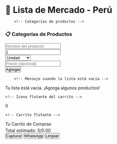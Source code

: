<html lang="es">
<head>
    <meta charset="UTF-8">
    <meta name="viewport" content="width=device-width, initial-scale=2.5">
    <title>Lista de Mercado - Perú</title>
    <link rel="stylesheet" href="https://cdnjs.cloudflare.com/ajax/libs/font-awesome/6.4.0/css/all.min.css">
    <style>
        * {
            margin: 0;
            padding: 0;
            box-sizing: border-box;
        }

 body {
            font-family: 'Segoe UI', Tahoma, Geneva, Verdana, sans-serif;
            background: linear-gradient(135deg, #667eea 0%, #764ba2 100%);
            min-height: 100vh;
            padding: 10px;
            color: #333;
        }

 .container {
            max-width: 800px;
            margin: 0 auto;
            background: rgba(255, 255, 255, 0.95);
            backdrop-filter: blur(10px);
            border-radius: 20px;
            padding: 20px;
            box-shadow: 0 10px 20px rgba(0, 0, 0, 0.1);
            animation: slideIn 0.6s ease-out;
            position: relative;
            padding-bottom: 80px;
        }

 @keyframes slideIn {
            from { transform: translateY(30px); opacity: 0; }
            to { transform: translateY(0); opacity: 1; }
        }

 h1 {
            text-align: center;
            color: #667eea;
            margin-bottom: 20px;
            font-size: 1.8rem;
            background: linear-gradient(45deg, #667eea, #764ba2);
            -webkit-background-clip: text;
            -webkit-text-fill-color: transparent;
            background-clip: text;
            text-shadow: 0 2px 4px rgba(0,0,0,0.1);
        }

 .input-section {
            display: flex;
            flex-direction: column;
            gap: 10px;
            margin-bottom: 20px;
        }

 .input-group {
            width: 100%;
        }

  input, select {
            width: 100%;
            padding: 14px;
            border: 2px solid #e0e0e0;
            border-radius: 12px;
            font-size: 16px;
            transition: all 0.3s ease;
            background: white;
        }

  input:focus, select:focus {
            outline: none;
            border-color: #667eea;
            box-shadow: 0 0 0 3px rgba(102, 126, 234, 0.1);
        }

 .btn {
            background: linear-gradient(45deg, #667eea, #764ba2);
            color: white;
            border: none;
            padding: 14px 20px;
            border-radius: 12px;
            cursor: pointer;
            font-size: 16px;
            font-weight: 600;
            transition: all 0.3s ease;
            text-transform: uppercase;
            letter-spacing: 1px;
            width: 100%;
            margin-top: 5px;
        }

 .btn:hover {
            transform: translateY(-2px);
            box-shadow: 0 5px 15px rgba(102, 126, 234, 0.3);
        }

.btn:active {
            transform: translateY(0);
        }

 .btn-whatsapp {
            background: linear-gradient(45deg, #25d366, #128c7e);
        }

 .btn-whatsapp:hover {
            box-shadow: 0 5px 15px rgba(37, 211, 102, 0.3);
        }

 .btn-capture {
            background: linear-gradient(45deg, #ff6b6b, #ee5a52);
        }

 .btn-capture:hover {
            box-shadow: 0 5px 15px rgba(255, 107, 107, 0.3);
        }

 .btn-back {
            background: linear-gradient(45deg, #6c757d, #5a6268);
            margin-bottom: 15px;
        }

 .lista-item {
            display: flex;
            justify-content: space-between;
            align-items: center;
            padding: 12px;
            margin: 8px 0;
            background: linear-gradient(135deg, #f8f9ff, #e8f2ff);
            border-radius: 12px;
            border-left: 4px solid #667eea;
            transition: all 0.3s ease;
            animation: itemSlideIn 0.4s ease-out;
        }

  @keyframes itemSlideIn {
            from { transform: translateX(-20px); opacity: 0; }
            to { transform: translateX(0); opacity: 1; }
        }

 .lista-item:hover {
            transform: translateY(-2px);
            box-shadow: 0 3px 10px rgba(102, 126, 234, 0.2);
        }

 .item-info {
            flex: 1;
        }

  .item-nombre {
            font-weight: 600;
            color: #333;
            font-size: 1rem;
        }

 .item-detalles {
            color: #666;
            font-size: 0.85rem;
            margin-top: 3px;
        }

.item-precio {
            font-weight: bold;
            color: #667eea;
            font-size: 1.1rem;
            margin-right: 10px;
        }

 .btn-eliminar {
            background: linear-gradient(45deg, #ff4757, #ff3838);
            color: white;
            border: none;
            padding: 8px 12px;
            border-radius: 8px;
            cursor: pointer;
            font-size: 12px;
            transition: all 0.3s ease;
        }

 .btn-eliminar:hover {
            transform: scale(1.05);
            box-shadow: 0 3px 8px rgba(255, 71, 87, 0.3);
        }

  .total {
            text-align: center;
            font-size: 1.3rem;
            font-weight: bold;
            color: #667eea;
            padding: 15px;
            background: linear-gradient(135deg, #f8f9ff, #e8f2ff);
            border-radius: 12px;
            border: 2px solid #667eea;
            margin: 15px 0;
        }

 .empty-state {
            text-align: center;
            padding: 30px;
            color: #999;
            font-size: 1rem;
        }

 .empty-state::before {
            content: "🛒";
            font-size: 2.5rem;
            display: block;
            margin-bottom: 10px;
        }

 .categorias-container {
            margin-bottom: 25px;
            position: relative;
            z-index: 10;
        }

 .categorias-container h3 {
            color: #667eea;
            margin-bottom: 15px;
            font-size: 1.2rem;
            text-align: center;
        }

  .categorias-grid {
            display: grid;
            grid-template-columns: repeat(auto-fit, minmax(140px, 1fr));
            gap: 12px;
            margin-bottom: 15px;
        }

 .categoria-item {
            position: relative;
            background: linear-gradient(135deg, #f8f9ff, #e8f2ff);
            border: 2px solid #667eea;
            border-radius: 12px;
            padding: 12px;
            cursor: pointer;
            transition: all 0.3s ease;
            text-align: center;
            font-weight: 600;
            color: #667eea;
            font-size: 0.95rem;
        }

 .categoria-item:hover {
            transform: translateY(-3px);
            box-shadow: 0 5px 15px rgba(102, 126, 234, 0.3);
            background: linear-gradient(135deg, #667eea, #764ba2);
            color: white;
        }

 .categoria-item::before {
            content: attr(data-emoji);
            font-size: 1.3rem;
            display: block;
            margin-bottom: 5px;
        }

 .categoria-item.active {
            background: linear-gradient(135deg, #667eea, #764ba2);
            color: white;
        }

 .subcategorias-grid {
            display: grid;
            grid-template-columns: repeat(auto-fit, minmax(140px, 1fr));
            gap: 12px;
            margin: 15px 0;
            display: none;
        }

 .subcategoria-item {
            background: linear-gradient(135deg, #fff9c4, #ffecb3);
            border: 2px solid #ffd54f;
            border-radius: 12px;
            padding: 12px;
            cursor: pointer;
            transition: all 0.3s ease;
            text-align: center;
            font-weight: 600;
            color: #333;
            font-size: 0.95rem;
        }

 .subcategoria-item:hover {
            transform: translateY(-2px);
            box-shadow: 0 3px 10px rgba(255, 213, 79, 0.3);
            background: linear-gradient(135deg, #ffecb3, #ffe082);
        }

 .subcategoria-item::before {
            content: attr(data-emoji);
            font-size: 1.3rem;
            display: block;
            margin-bottom: 5px;
        }

  .subcategoria-item.active {
            background: linear-gradient(135deg, #ffd54f, #ffb300);
            color: #333;
            border-color: #ffa000;
        }

 .productos-grid {
            display: grid;
            grid-template-columns: repeat(auto-fit, minmax(140px, 1fr));
            gap: 12px;
            margin: 15px 0;
            display: none;
        }

 .producto-item {
            background: linear-gradient(135deg, #e8f5e9, #c8e6c9);
            border: 2px solid #81c784;
            border-radius: 12px;
            padding: 12px;
            transition: all 0.3s ease;
            position: relative;
            overflow: hidden;
            cursor: pointer;
        }

 .producto-item:hover {
            transform: translateY(-2px);
            box-shadow: 0 3px 10px rgba(76, 175, 80, 0.3);
            border-color: #4caf50;
            background: linear-gradient(135deg, #c8e6c9, #a5d6a7);
        }

 .producto-nombre {
            font-weight: 600;
            color: #333;
            margin-bottom: 5px;
            font-size: 0.95rem;
        }

 .producto-precio {
            font-weight: bold;
            color: #25d366;
            font-size: 1rem;
        }

 .producto-unidad {
            color: #666;
            font-size: 0.85rem;
        }

 .btn-agregar {
            position: absolute;
            bottom: 0;
            left: 0;
            right: 0;
            background: linear-gradient(45deg, #667eea, #764ba2);
            color: white;
            text-align: center;
            padding: 8px;
            font-size: 13px;
            border-radius: 0 0 10px 10px;
            transform: translateY(100%);
            transition: all 0.3s ease;
            opacity: 0;
            cursor: pointer;
        }

 .producto-item:hover .btn-agregar {
            transform: translateY(0);
            opacity: 1;
        }

 .producto-section-title {
            text-align: center;
            margin: 15px 0 8px;
            color: #667eea;
            font-weight: 600;
            display: flex;
            align-items: center;
            justify-content: center;
            gap: 8px;
            font-size: 1.1rem;
        }

  .producto-section-title::before, 
        .producto-section-title::after {
            content: "";
            flex: 1;
            height: 2px;
            background: linear-gradient(to right, transparent, #667eea, transparent);
        }
        
        /* Notificaciones */
  .notification {
            position: fixed;
            top: 15px;
            right: 15px;
            left: 15px;
            background: #4CAF50;
            color: white;
            padding: 12px 15px;
            border-radius: 8px;
            box-shadow: 0 3px 10px rgba(0,0,0,0.2);
            z-index: 2000;
            animation: slideInRight 0.5s ease-out;
            text-align: center;
        }

  @keyframes slideInRight {
            from { transform: translateX(100%); opacity: 0; }
            to { transform: translateX(0); opacity: 1; }
        }

        /* ÍCONO FLOTANTE DEL CARRITO */
  .cart-icon {
            position: fixed;
            bottom: 20px;
            right: 20px;
            width: 60px;
            height: 60px;
            background: linear-gradient(45deg, #667eea, #764ba2);
            border-radius: 50%;
            display: flex;
            align-items: center;
            justify-content: center;
            box-shadow: 0 5px 15px rgba(0, 0, 0, 0.3);
            z-index: 1000;
            cursor: pointer;
            transition: all 0.3s ease;
        }

 .cart-icon:hover {
            transform: scale(1.05);
            box-shadow: 0 8px 20px rgba(0, 0, 0, 0.4);
        }

 .cart-icon i {
            font-size: 24px;
            color: white;
        }

 .cart-count {
            position: absolute;
            top: -5px;
            right: -5px;
            background: #ff6b6b;
            color: white;
            border-radius: 50%;
            width: 24px;
            height: 24px;
            display: flex;
            align-items: center;
            justify-content: center;
            font-weight: bold;
            font-size: 13px;
            box-shadow: 0 2px 6px rgba(0, 0, 0, 0.2);
        }

        /* CARRO FLOTANTE */
 .floating-cart {
            position: fixed;
            top: 0;
            left: 0;
            right: 0;
            bottom: 0;
            background: white;
            z-index: 2000;
            overflow: hidden;
            transition: all 0.4s ease;
            transform: translateY(100%);
            opacity: 0;
            visibility: hidden;
            display: flex;
            flex-direction: column;
            border-radius: 20px 20px 0 0;
        }

 .floating-cart.open {
            transform: translateY(0);
            opacity: 1;
            visibility: visible;
        }

 .cart-header {
            background: linear-gradient(45deg, #667eea, #764ba2);
            color: white;
            padding: 15px;
            display: flex;
            justify-content: space-between;
            align-items: center;
        }

 .cart-title {
            font-size: 1.2rem;
            font-weight: 600;
        }

 .close-cart {
            background: none;
            border: none;
            color: white;
            font-size: 1.3rem;
            cursor: pointer;
            transition: all 0.3s;
            padding: 5px 10px;
        }

 .close-cart:hover {
            transform: rotate(90deg);
        }

  .cart-content {
            flex: 1;
            overflow-y: auto;
            padding: 15px;
            background: #f9f9ff;
        }

 .cart-item {
            display: flex;
            justify-content: space-between;
            padding: 12px 0;
            border-bottom: 1px solid #eee;
        }

 .cart-item:last-child {
            border-bottom: none;
        }

 .cart-item-name {
            font-weight: 500;
            flex: 2;
            font-size: 0.95rem;
        }

 .cart-item-details {
            color: #666;
            font-size: 0.85rem;
            flex: 1;
            text-align: right;
        }

 .cart-total {
            background: linear-gradient(135deg, #f8f9ff, #e8f2ff);
            padding: 15px;
            text-align: center;
            font-weight: bold;
            font-size: 1.2rem;
            color: #667eea;
            border-top: 2px solid #667eea;
        }

 .cart-actions {
            display: flex;
            flex-wrap: wrap;
            gap: 10px;
            padding: 15px;
            background: #f5f7ff;
        }

  .cart-actions .btn {
            flex: 1;
            min-width: 120px;
            padding: 14px;
            font-size: 14px;
        }

 .cart-actions .btn i {
            margin-right: 5px;
        }
        
        /* Mejoras para móviles */
  @media (min-width: 768px) {
            .container {
                padding: 25px;
            }
            
  .input-section {
                flex-direction: row;
                flex-wrap: wrap;
            }
            
  .input-group {
                flex: 1;
                min-width: 120px;
            }
            
  .btn {
                width: auto;
                margin-top: 0;
            }
            
  .floating-cart {
                top: auto;
                left: auto;
                right: 30px;
                bottom: 120px;
                width: 350px;
                height: auto;
                max-height: 500px;
                border-radius: 20px;
            }
            
 .notification {
                left: auto;
                width: auto;
                max-width: 350px;
            }
        }
    </style>
</head>
<body>
    <div class="container">
        <h1>🛒 Lista de Mercado - Perú</h1>
        
        <!-- Categorías de productos -->
 <div class="categorias-container">
            <h3>📋 Categorías de Productos</h3>
            <div class="categorias-grid" id="categoriasGrid">
                <!-- Las categorías se generarán dinámicamente -->
            </div>
            
 <div class="subcategorias-grid" id="subcategoriasGrid">
                <!-- Subcategorías se generarán dinámicamente -->
            </div>
            
 <div class="productos-grid" id="productosGrid">
                <!-- Productos se generarán dinámicamente -->
            </div>
            
 <button class="btn btn-back" id="btnBack" style="display: none;" onclick="volverACategorias()">← Volver a Categorías</button>
        </div>

 <div class="input-section">
            <div class="input-group">
                <input type="text" id="producto" placeholder="Nombre del producto" />
            </div>
            <div class="input-group">
                <input type="number" id="cantidad" placeholder="Cantidad" min="1" value="1" />
            </div>
            <div class="input-group">
                <select id="unidad">
                    <option value="unidad">Unidad</option>
                    <option value="kg">Kilogramo</option>
                    <option value="lb">Libra</option>
                    <option value="g">Gramo</option>
                    <option value="L">Litro</option>
                    <option value="ml">Mililitro</option>
                    <option value="paquete">Paquete</option>
                    <option value="caja">Caja</option>
                </select>
            </div>
            <div class="input-group">
                <input type="number" id="precio" placeholder="Precio (opcional)" min="0" step="0.01" />
            </div>
            <button class="btn" onclick="agregarProducto()">Agregar</button>
        </div>

        <!-- Mensaje cuando la lista está vacía -->
 <div class="empty-state" id="emptyState">
            Tu lista está vacía. ¡Agrega algunos productos!
        </div>
    </div>

    <!-- Ícono flotante del carrito -->
 <div class="cart-icon" id="cartIcon">
        <i class="fas fa-shopping-cart"></i>
        <div class="cart-count" id="cartCount">0</div>
    </div>

    <!-- Carrito flotante -->
 <div class="floating-cart" id="floatingCart">
        <div class="cart-header">
            <div class="cart-title">Tu Carrito de Compras</div>
            <button class="close-cart" onclick="toggleCart()">
                <i class="fas fa-times"></i>
            </button>
        </div>
        <div class="cart-content" id="cartContent">
            <!-- Los productos se mostrarán aquí -->
        </div>
        <div class="cart-total" id="cartTotal">
            Total estimado: S/0.00
        </div>
        <div class="cart-actions">
            <button class="btn btn-capture" onclick="capturarLista()"><i class="fas fa-camera"></i> Capturar</button>
            <button class="btn btn-whatsapp" onclick="enviarWhatsApp()"><i class="fab fa-whatsapp"></i> WhatsApp</button>
            <button class="btn" onclick="limpiarLista()"><i class="fas fa-trash"></i> Limpiar</button>
        </div>
    </div>

 <script>
        let listaProductos = [];
        let totalMonto = 0;
        let categoriaActual = null;
        let subcategoriaActual = null;
        let cartOpen = false;

        // Base de datos de productos por categorías (precios en Soles Peruanos)
        const productosDB = {
            frutas: {
                emoji: '🍎',
                nombre: 'Frutas',
                subcategorias: {
                    manzanas: {
                        emoji: '🍏',
                        nombre: 'Manzanas',
                        productos: [
                            { nombre: 'Manzana Roja', precio: 5.50, unidad: 'kg' },
                            { nombre: 'Manzana Verde', precio: 6.00, unidad: 'kg' },
                            { nombre: 'Manzana Amarilla', precio: 5.80, unidad: 'kg' },
                            { nombre: 'Manzana Gala', precio: 6.50, unidad: 'kg' },
                            { nombre: 'Manzana Fuji', precio: 7.00, unidad: 'kg' }
                        ]
                    },
                    platanos: {
                        emoji: '🍌',
                        nombre: 'Plátanos',
                        productos: [
                            { nombre: 'Plátano Común', precio: 3.00, unidad: 'kg' },
                            { nombre: 'Plátano Maduro', precio: 2.80, unidad: 'kg' },
                            { nombre: 'Plátano Verde', precio: 3.20, unidad: 'kg' },
                            { nombre: 'Plátano Dominico', precio: 4.00, unidad: 'kg' }
                        ]
                    },
                    naranjas: {
                        emoji: '🍊',
                        nombre: 'Naranjas',
                        productos: [
                            { nombre: 'Naranja Común', precio: 3.50, unidad: 'kg' },
                            { nombre: 'Naranja Valencia', precio: 4.20, unidad: 'kg' },
                            { nombre: 'Naranja Navel', precio: 5.00, unidad: 'kg' },
                            { nombre: 'Mandarina', precio: 4.80, unidad: 'kg' }
                        ]
                    },
                    citricos: {
                        emoji: '🍋',
                        nombre: 'Otros Cítricos',
                        productos: [
                            { nombre: 'Limón', precio: 7.00, unidad: 'kg' },
                            { nombre: 'Lima', precio: 8.00, unidad: 'kg' },
                            { nombre: 'Toronja', precio: 4.20, unidad: 'kg' },
                            { nombre: 'Pomelo', precio: 6.00, unidad: 'kg' }
                        ]
                    }
                }
            },
            verduras: {
                emoji: '🥕',
                nombre: 'Verduras',
                subcategorias: {
                    hojas: {
                        emoji: '🥬',
                        nombre: 'Hojas Verdes',
                        productos: [
                            { nombre: 'Lechuga', precio: 3.00, unidad: 'unidad' },
                            { nombre: 'Espinaca', precio: 5.00, unidad: 'kg' },
                            { nombre: 'Acelga', precio: 4.20, unidad: 'kg' },
                            { nombre: 'Rúcula', precio: 6.50, unidad: 'kg' },
                            { nombre: 'Apio', precio: 5.80, unidad: 'kg' }
                        ]
                    },
                    tuberculos: {
                        emoji: '🥔',
                        nombre: 'Tubérculos',
                        productos: [
                            { nombre: 'Papa Común', precio: 3.50, unidad: 'kg' },
                            { nombre: 'Papa Amarilla', precio: 4.20, unidad: 'kg' },
                            { nombre: 'Camote', precio: 5.00, unidad: 'kg' },
                            { nombre: 'Yuca', precio: 4.00, unidad: 'kg' },
                            { nombre: 'Zanahoria', precio: 4.80, unidad: 'kg' }
                        ]
                    },
                    tomates: {
                        emoji: '🍅',
                        nombre: 'Tomates',
                        productos: [
                            { nombre: 'Tomate Común', precio: 6.00, unidad: 'kg' },
                            { nombre: 'Tomate Cherry', precio: 10.00, unidad: 'kg' },
                            { nombre: 'Tomate de Árbol', precio: 8.50, unidad: 'kg' },
                            { nombre: 'Tomate Riñón', precio: 7.50, unidad: 'kg' }
                        ]
                    },
                    cebollas: {
                        emoji: '🧅',
                        nombre: 'Cebollas',
                        productos: [
                            { nombre: 'Cebolla Blanca', precio: 4.00, unidad: 'kg' },
                            { nombre: 'Cebolla Morada', precio: 5.00, unidad: 'kg' },
                            { nombre: 'Cebolla Larga', precio: 5.80, unidad: 'kg' },
                            { nombre: 'Cebollín', precio: 2.00, unidad: 'paquete' }
                        ]
                    }
                }
            },
            carnes: {
                emoji: '🥩',
                nombre: 'Carnes',
                subcategorias: {
                    res: {
                        emoji: '🐄',
                        nombre: 'Carne de Res',
                        productos: [
                            { nombre: 'Lomo Fino', precio: 28.50, unidad: 'kg' },
                            { nombre: 'Chuleta', precio: 24.00, unidad: 'kg' },
                            { nombre: 'Bistec', precio: 23.00, unidad: 'kg' },
                            { nombre: 'Carne Molida', precio: 20.00, unidad: 'kg' },
                            { nombre: 'Costilla', precio: 18.00, unidad: 'kg' }
                        ]
                    },
                    pollo: {
                        emoji: '🐔',
                        nombre: 'Pollo',
                        productos: [
                            { nombre: 'Pollo Entero', precio: 12.50, unidad: 'kg' },
                            { nombre: 'Pechuga', precio: 16.00, unidad: 'kg' },
                            { nombre: 'Muslo', precio: 11.00, unidad: 'kg' },
                            { nombre: 'Alas', precio: 10.00, unidad: 'kg' },
                            { nombre: 'Pollo Desmenuzado', precio: 18.00, unidad: 'kg' }
                        ]
                    },
                    cerdo: {
                        emoji: '🐖',
                        nombre: 'Carne de Cerdo',
                        productos: [
                            { nombre: 'Lomo de Cerdo', precio: 20.00, unidad: 'kg' },
                            { nombre: 'Chuleta de Cerdo', precio: 19.00, unidad: 'kg' },
                            { nombre: 'Tocino', precio: 16.00, unidad: 'kg' },
                            { nombre: 'Jamón', precio: 25.00, unidad: 'kg' }
                        ]
                    },
                    pescado: {
                        emoji: '🐟',
                        nombre: 'Pescados',
                        productos: [
                            { nombre: 'Tilapia', precio: 15.00, unidad: 'kg' },
                            { nombre: 'Trucha', precio: 22.00, unidad: 'kg' },
                            { nombre: 'Atún', precio: 26.00, unidad: 'kg' },
                            { nombre: 'Salmón', precio: 40.00, unidad: 'kg' }
                        ]
                    }
                }
            },
            lacteos: {
                emoji: '🥛',
                nombre: 'Lácteos',
                subcategorias: {
                    leche: {
                        emoji: '🥛',
                        nombre: 'Leche',
                        productos: [
                            { nombre: 'Leche Entera', precio: 4.20, unidad: 'L' },
                            { nombre: 'Leche Descremada', precio: 4.50, unidad: 'L' },
                            { nombre: 'Leche Deslactosada', precio: 5.00, unidad: 'L' },
                            { nombre: 'Leche de Almendra', precio: 9.00, unidad: 'L' }
                        ]
                    },
                    quesos: {
                        emoji: '🧀',
                        nombre: 'Quesos',
                        productos: [
                            { nombre: 'Queso Fresco', precio: 12.00, unidad: 'kg' },
                            { nombre: 'Queso Mozzarella', precio: 15.00, unidad: 'kg' },
                            { nombre: 'Queso Cheddar', precio: 16.50, unidad: 'kg' },
                            { nombre: 'Queso Manchego', precio: 22.00, unidad: 'kg' }
                        ]
                    },
                    yogurt: {
                        emoji: '🍶',
                        nombre: 'Yogurt',
                        productos: [
                            { nombre: 'Yogurt Natural', precio: 8.00, unidad: 'kg' },
                            { nombre: 'Yogurt con Frutas', precio: 9.50, unidad: 'kg' },
                            { nombre: 'Yogurt Griego', precio: 12.50, unidad: 'kg' },
                            { nombre: 'Yogurt Descremado', precio: 8.80, unidad: 'kg' }
                        ]
                    }
                }
            },
            granos: {
                emoji: '🌾',
                nombre: 'Granos y Cereales',
                subcategorias: {
                    arroz: {
                        emoji: '🍚',
                        nombre: 'Arroz',
                        productos: [
                            { nombre: 'Arroz Blanco', precio: 4.00, unidad: 'kg' },
                            { nombre: 'Arroz Integral', precio: 5.80, unidad: 'kg' },
                            { nombre: 'Arroz Basmati', precio: 8.00, unidad: 'kg' },
                            { nombre: 'Arroz de Coco', precio: 6.50, unidad: 'kg' }
                        ]
                    },
                    frijoles: {
                        emoji: '🫘',
                        nombre: 'Frijoles',
                        productos: [
                            { nombre: 'Frijol Negro', precio: 5.00, unidad: 'kg' },
                            { nombre: 'Frijol Rojo', precio: 5.20, unidad: 'kg' },
                            { nombre: 'Frijol Blanco', precio: 5.50, unidad: 'kg' },
                            { nombre: 'Lenteja', precio: 6.50, unidad: 'kg' }
                        ]
                    },
                    pasta: {
                        emoji: '🍝',
                        nombre: 'Pasta',
                        productos: [
                            { nombre: 'Espaguetti', precio: 5.00, unidad: 'paquete' },
                            { nombre: 'Macarrones', precio: 5.20, unidad: 'paquete' },
                            { nombre: 'Penne', precio: 5.80, unidad: 'paquete' },
                            { nombre: 'Lasaña', precio: 7.20, unidad: 'paquete' }
                        ]
                    }
                }
            },
            bebidas: {
                emoji: '🥤',
                nombre: 'Bebidas',
                subcategorias: {
                    gaseosas: {
                        emoji: '🥤',
                        nombre: 'Gaseosas',
                        productos: [
                            { nombre: 'Coca Cola', precio: 8.00, unidad: 'L' },
                            { nombre: 'Pepsi', precio: 7.50, unidad: 'L' },
                            { nombre: 'Sprite', precio: 7.80, unidad: 'L' },
                            { nombre: 'Fanta', precio: 7.80, unidad: 'L' }
                        ]
                    },
                    jugos: {
                        emoji: '🧃',
                        nombre: 'Jugos',
                        productos: [
                            { nombre: 'Jugo de Naranja', precio: 10.00, unidad: 'L' },
                            { nombre: 'Jugo de Manzana', precio: 10.50, unidad: 'L' },
                            { nombre: 'Jugo de Uva', precio: 11.50, unidad: 'L' },
                            { nombre: 'Jugo Multivitamínico', precio: 13.00, unidad: 'L' }
                        ]
                    },
                    agua: {
                        emoji: '💧',
                        nombre: 'Agua',
                        productos: [
                            { nombre: 'Agua Mineral', precio: 3.50, unidad: 'L' },
                            { nombre: 'Agua con Gas', precio: 5.00, unidad: 'L' },
                            { nombre: 'Agua Saborizada', precio: 6.00, unidad: 'L' }
                        ]
                    }
                }
            }
        };

        // Inicializar la aplicación
        document.addEventListener('DOMContentLoaded', function() {
            generarCategorias();
            document.getElementById('producto').focus();
        });

        function generarCategorias() {
            const container = document.getElementById('categoriasGrid');
            let html = '';

            Object.keys(productosDB).forEach(categoriaKey => {
                const categoria = productosDB[categoriaKey];
                html += `
                    <div class="categoria-item" data-emoji="${categoria.emoji}" 
                         data-categoria="${categoriaKey}" onclick="mostrarSubcategorias('${categoriaKey}')">
                        ${categoria.nombre}
                    </div>
                `;
            });

            container.innerHTML = html;
        }

        function mostrarSubcategorias(categoriaKey) {
            // Ocultar todas las categorías
            document.querySelectorAll('.categoria-item').forEach(el => {
                el.classList.remove('active');
            });
            
            // Marcar la categoría actual como activa
            document.querySelector(`.categoria-item[data-categoria="${categoriaKey}"]`).classList.add('active');
            
            // Ocultar productos si están visibles
            document.getElementById('productosGrid').style.display = 'none';
            
            // Mostrar subcategorías
            const categoria = productosDB[categoriaKey];
            const subcategoriasGrid = document.getElementById('subcategoriasGrid');
            let html = '';
            
            Object.keys(categoria.subcategorias).forEach(subcategoriaKey => {
                const subcategoria = categoria.subcategorias[subcategoriaKey];
                html += `
                    <div class="subcategoria-item" data-emoji="${subcategoria.emoji}" 
                         data-subcategoria="${subcategoriaKey}" 
                         onclick="mostrarProductos('${categoriaKey}', '${subcategoriaKey}')">
                        ${subcategoria.nombre}
                    </div>
                `;
            });
            
            subcategoriasGrid.innerHTML = html;
            subcategoriasGrid.style.display = 'grid';
            
            // Mostrar botón de volver
            document.getElementById('btnBack').style.display = 'block';
            
            // Guardar categoría actual
            categoriaActual = categoriaKey;
            subcategoriaActual = null;
        }

        function mostrarProductos(categoriaKey, subcategoriaKey) {
            // Ocultar todas las subcategorías
            document.querySelectorAll('.subcategoria-item').forEach(el => {
                el.classList.remove('active');
            });
            
            // Marcar la subcategoría actual como activa
            document.querySelector(`.subcategoria-item[data-subcategoria="${subcategoriaKey}"]`).classList.add('active');
            
            // Mostrar productos
            const subcategoria = productosDB[categoriaKey].subcategorias[subcategoriaKey];
            const productosGrid = document.getElementById('productosGrid');
            let html = '';
            
            subcategoria.productos.forEach(producto => {
                html += `
                    <div class="producto-item">
                        <div class="producto-nombre">${producto.nombre}</div>
                        <div class="producto-precio">S/${producto.precio.toFixed(2)}</div>
                        <div class="producto-unidad">por ${producto.unidad}</div>
                        <div class="btn-agregar" onclick="agregarProductoDirectamente('${producto.nombre}', ${producto.precio}, '${producto.unidad}')">Agregar a lista</div>
                    </div>
                `;
            });
            
            productosGrid.innerHTML = html;
            productosGrid.style.display = 'grid';
            
            // Guardar subcategoría actual
            subcategoriaActual = subcategoriaKey;
        }

        function volverACategorias() {
            // Ocultar subcategorías y productos
            document.getElementById('subcategoriasGrid').style.display = 'none';
            document.getElementById('productosGrid').style.display = 'none';
            
            // Ocultar botón de volver
            document.getElementById('btnBack').style.display = 'none';
            
            // Desmarcar categorías activas
            document.querySelectorAll('.categoria-item').forEach(el => {
                el.classList.remove('active');
            });
            
            document.querySelectorAll('.subcategoria-item').forEach(el => {
                el.classList.remove('active');
            });
            
            categoriaActual = null;
            subcategoriaActual = null;
        }

        // Función para agregar productos directamente desde la base de datos
        function agregarProductoDirectamente(nombre, precio, unidad) {
            const nuevoProducto = {
                id: Date.now(),
                nombre: nombre,
                cantidad: 1,
                unidad: unidad,
                precio: precio
            };

            listaProductos.push(nuevoProducto);
            actualizarLista();
            mostrarNotificacion(`${nombre} agregado a la lista`);
        }

        function agregarProducto() {
            const producto = document.getElementById('producto').value.trim();
            const cantidad = parseInt(document.getElementById('cantidad').value);
            const unidad = document.getElementById('unidad').value;
            const precio = parseFloat(document.getElementById('precio').value) || 0;

            if (!producto) {
                mostrarNotificacion('Por favor, ingresa el nombre del producto');
                return;
            }

            const nuevoProducto = {
                id: Date.now(),
                nombre: producto,
                cantidad: cantidad,
                unidad: unidad,
                precio: precio
            };

            listaProductos.push(nuevoProducto);
            actualizarLista();
            limpiarFormulario();
            mostrarNotificacion('Producto agregado correctamente');
        }

        function eliminarProducto(id) {
            listaProductos = listaProductos.filter(p => p.id !== id);
            actualizarLista();
            mostrarNotificacion('Producto eliminado');
        }

        function actualizarLista() {
            const emptyState = document.getElementById('emptyState');
            const cartContent = document.getElementById('cartContent');
            const cartTotal = document.getElementById('cartTotal');
            const cartCount = document.getElementById('cartCount');

            if (listaProductos.length === 0) {
                emptyState.style.display = 'block';
                cartContent.innerHTML = '<div class="empty-state">Tu lista está vacía. ¡Agrega algunos productos!</div>';
                cartTotal.textContent = 'Total estimado: S/0.00';
                cartCount.textContent = '0';
                return;
            }

            emptyState.style.display = 'none';
            
            let total = 0;
            let html = '';

            listaProductos.forEach(producto => {
                const subtotal = producto.precio * producto.cantidad;
                total += subtotal;

                html += `
                    <div class="cart-item">
                        <div class="cart-item-name">${producto.nombre}</div>
                        <div class="cart-item-details">
                            ${producto.cantidad} ${producto.unidad}${producto.cantidad > 1 && producto.unidad === 'unidad' ? 'es' : ''}
                            <br>
                            ${producto.precio > 0 ? `S/${subtotal.toFixed(2)}` : ''}
                        </div>
                    </div>
                `;
            });

            cartContent.innerHTML = html;
            cartTotal.textContent = `Total estimado: S/${total.toFixed(2)}`;
            cartCount.textContent = listaProductos.length;
        }

        function limpiarFormulario() {
            document.getElementById('producto').value = '';
            document.getElementById('cantidad').value = '1';
            document.getElementById('unidad').value = 'unidad';
            document.getElementById('precio').value = '';
            document.getElementById('producto').focus();
        }

        function limpiarLista() {
            if (listaProductos.length > 0 && confirm('¿Estás seguro de que quieres limpiar toda la lista?')) {
                listaProductos = [];
                actualizarLista();
                mostrarNotificacion('Lista limpiada');
            }
        }

        function generarTextoLista() {
            if (listaProductos.length === 0) {
                return 'Lista vacía';
            }

            let texto = '🛒 *LISTA DE MERCADO*\n\n';
            let total = 0;

            listaProductos.forEach((producto, index) => {
                const subtotal = producto.precio * producto.cantidad;
                total += subtotal;
                
                texto += `${index + 1}. *${producto.nombre}*\n`;
                texto += `   Cantidad: ${producto.cantidad} ${producto.unidad}${producto.cantidad > 1 && producto.unidad === 'unidad' ? 'es' : ''}\n`;
                
                if (producto.precio > 0) {
                    texto += `   Precio: S/${subtotal.toFixed(2)}\n`;
                }
                texto += '\n';
            });

            if (total > 0) {
                texto += `💰 *TOTAL ESTIMADO: S/${total.toFixed(2)}*\n\n`;
            }

            texto += '📱 Lista generada desde Lista de Mercado App';
            return texto;
        }

        function enviarWhatsApp() {
            if (listaProductos.length === 0) {
                mostrarNotificacion('Tu lista está vacía. Agrega algunos productos antes de enviar.');
                return;
            }

            const numeroWhatsApp = '975842622';
            const mensaje = generarTextoLista();
            const url = `https://wa.me/${numeroWhatsApp}?text=${encodeURIComponent(mensaje)}`;
            
            window.open(url, '_blank');
        }

        function capturarLista() {
            if (listaProductos.length === 0) {
                mostrarNotificacion('Tu lista está vacía. Agrega algunos productos antes de capturar.');
                return;
            }

            // Crear un canvas para capturar la lista
            const canvas = document.createElement('canvas');
            const ctx = canvas.getContext('2d');
            
            // Configurar el canvas
            canvas.width = 600;
            canvas.height = Math.max(400, listaProductos.length * 80 + 150);
            
            // Fondo blanco
            ctx.fillStyle = '#ffffff';
            ctx.fillRect(0, 0, canvas.width, canvas.height);
            
            // Título
            ctx.fillStyle = '#667eea';
            ctx.font = 'bold 24px Arial';
            ctx.textAlign = 'center';
            ctx.fillText('🛒 LISTA DE MERCADO - PERÚ', canvas.width / 2, 40);
            
            // Línea separadora
            ctx.strokeStyle = '#667eea';
            ctx.lineWidth = 2;
            ctx.beginPath();
            ctx.moveTo(50, 60);
            ctx.lineTo(canvas.width - 50, 60);
            ctx.stroke();
            
            // Productos
            let y = 100;
            let total = 0;
            
            listaProductos.forEach((producto, index) => {
                const subtotal = producto.precio * producto.cantidad;
                total += subtotal;
                
                // Número del producto
                ctx.fillStyle = '#333';
                ctx.font = 'bold 16px Arial';
                ctx.textAlign = 'left';
                ctx.fillText(`${index + 1}.`, 50, y);
                
                // Nombre del producto
                ctx.fillStyle = '#333';
                ctx.font = 'bold 18px Arial';
                ctx.fillText(producto.nombre, 80, y);
                
                // Cantidad y unidad
                ctx.fillStyle = '#666';
                ctx.font = '14px Arial';
                ctx.fillText(`${producto.cantidad} ${producto.unidad}${producto.cantidad > 1 && producto.unidad === 'unidad' ? 'es' : ''}`, 80, y + 20);
                
                // Precio
                if (producto.precio > 0) {
                    ctx.fillStyle = '#667eea';
                    ctx.font = 'bold 16px Arial';
                    ctx.textAlign = 'right';
                    ctx.fillText(`S/${subtotal.toFixed(2)}`, canvas.width - 50, y);
                }
                
                y += 50;
            });
            
            // Total
            if (total > 0) {
                y += 20;
                ctx.strokeStyle = '#667eea';
                ctx.lineWidth = 2;
                ctx.beginPath();
                ctx.moveTo(50, y);
                ctx.lineTo(canvas.width - 50, y);
                ctx.stroke();
                
                ctx.fillStyle = '#667eea';
                ctx.font = 'bold 20px Arial';
                ctx.textAlign = 'right';
                ctx.fillText(`TOTAL: S/${total.toFixed(2)}`, canvas.width - 50, y + 30);
            }
            
            // Descargar la imagen
            canvas.toBlob(function(blob) {
                const url = URL.createObjectURL(blob);
                const a = document.createElement('a');
                a.href = url;
                a.download = 'lista_mercado.png';
                a.click();
                URL.revokeObjectURL(url);
                mostrarNotificacion('Lista capturada y descargada');
            });
        }

        function mostrarNotificacion(mensaje) {
            const notification = document.createElement('div');
            notification.className = 'notification';
            notification.textContent = mensaje;
            document.body.appendChild(notification);
            
            setTimeout(() => {
                notification.remove();
            }, 3000);
        }

        function toggleCart() {
            const cart = document.getElementById('floatingCart');
            cartOpen = !cartOpen;
            
            if (cartOpen) {
                cart.classList.add('open');
            } else {
                cart.classList.remove('open');
            }
        }

        // Permitir agregar productos con Enter
        document.getElementById('producto').addEventListener('keypress', function(e) {
            if (e.key === 'Enter') {
                agregarProducto();
            }
        });

        document.getElementById('cantidad').addEventListener('keypress', function(e) {
            if (e.key === 'Enter') {
                agregarProducto();
            }
        });

        document.getElementById('precio').addEventListener('keypress', function(e) {
            if (e.key === 'Enter') {
                agregarProducto();
            }
        });

        // Asignar evento al ícono del carrito
        document.getElementById('cartIcon').addEventListener('click', toggleCart);

        // Enfocar el campo de producto al cargar
        document.getElementById('producto').focus();
    </script>
</body>
</html>
